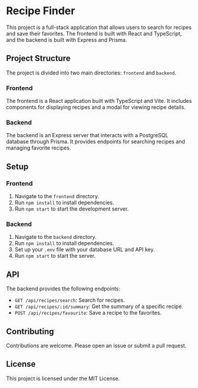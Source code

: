# Recipe Finder

This project is a full-stack application that allows users to search for recipes and save their favorites. The frontend is built with React and TypeScript, and the backend is built with Express and Prisma.

## Project Structure

The project is divided into two main directories: `frontend` and `backend`.

### Frontend

The frontend is a React application built with TypeScript and Vite. It includes components for displaying recipes and a modal for viewing recipe details.

### Backend

The backend is an Express server that interacts with a PostgreSQL database through Prisma. It provides endpoints for searching recipes and managing favorite recipes.

## Setup

### Frontend

1. Navigate to the `frontend` directory.
2. Run `npm install` to install dependencies.
3. Run `npm start` to start the development server.

### Backend

1. Navigate to the `backend` directory.
2. Run `npm install` to install dependencies.
3. Set up your `.env` file with your database URL and API key.
4. Run `npm start` to start the server.

## API

The backend provides the following endpoints:

- `GET /api/recipes/search`: Search for recipes.
- `GET /api/recipes/:id/summary`: Get the summary of a specific recipe.
- `POST /api/recipes/favourite`: Save a recipe to the favorites.

## Contributing

Contributions are welcome. Please open an issue or submit a pull request.

## License

This project is licensed under the MIT License.
